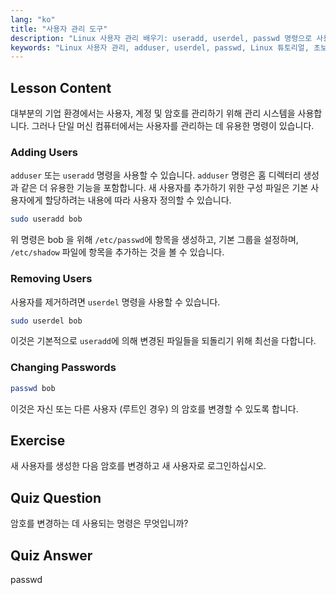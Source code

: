 ```yaml
---
lang: "ko"
title: "사용자 관리 도구"
description: "Linux 사용자 관리 배우기: useradd, userdel, passwd 명령으로 사용자 추가, 제거 및 암호 변경. 이 초보자 친화적인 가이드로 시작하세요!"
keywords: "Linux 사용자 관리, adduser, userdel, passwd, Linux 튜토리얼, 초보자 Linux, 사용자 계정, Linux 명령"
---
```


## Lesson Content

대부분의 기업 환경에서는 사용자, 계정 및 암호를 관리하기 위해 관리 시스템을 사용합니다. 그러나 단일 머신 컴퓨터에서는 사용자를 관리하는 데 유용한 명령이 있습니다.

### Adding Users

`adduser` 또는 `useradd` 명령을 사용할 수 있습니다. `adduser` 명령은 홈 디렉터리 생성과 같은 더 유용한 기능을 포함합니다. 새 사용자를 추가하기 위한 구성 파일은 기본 사용자에게 할당하려는 내용에 따라 사용자 정의할 수 있습니다.

```bash
sudo useradd bob
```

위 명령은 bob 을 위해 `/etc/passwd`에 항목을 생성하고, 기본 그룹을 설정하며, `/etc/shadow` 파일에 항목을 추가하는 것을 볼 수 있습니다.

### Removing Users

사용자를 제거하려면 `userdel` 명령을 사용할 수 있습니다.

```bash
sudo userdel bob
```

이것은 기본적으로 `useradd`에 의해 변경된 파일들을 되돌리기 위해 최선을 다합니다.

### Changing Passwords

```bash
passwd bob
```

이것은 자신 또는 다른 사용자 (루트인 경우) 의 암호를 변경할 수 있도록 합니다.

## Exercise

새 사용자를 생성한 다음 암호를 변경하고 새 사용자로 로그인하십시오.

## Quiz Question

암호를 변경하는 데 사용되는 명령은 무엇입니까?

## Quiz Answer

passwd

